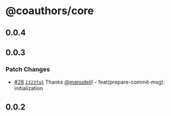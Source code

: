 # @coauthors/core

## 0.0.4

## 0.0.3

### Patch Changes

- [#28](https://github.com/coauthors/coauthors/pull/28) [`2323fa5`](https://github.com/coauthors/coauthors/commit/2323fa57d31e2af267079efdd2bff7233389596f) Thanks [@manudeli](https://github.com/manudeli)! - feat(prepare-commit-msg): initialization

## 0.0.2
